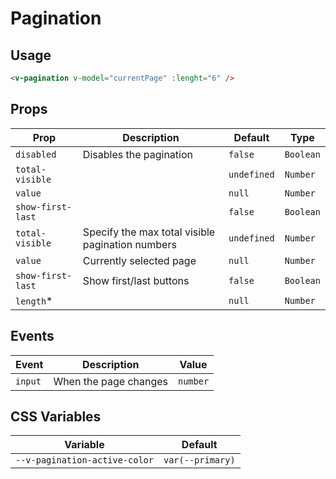 # Pagination

## Usage

```html
<v-pagination v-model="currentPage" :lenght="6" />
```

## Props

| Prop              | Description                                      | Default     | Type      |
| ----------------- | ------------------------------------------------ | ----------- | --------- |
| `disabled`        | Disables the pagination                          | `false`     | `Boolean` |
| `total-visible`   |                                                  | `undefined` | `Number`  |
| `value`           |                                                  | `null`      | `Number`  |
| `show-first-last` |                                                  | `false`     | `Boolean` |
| `total-visible`   | Specify the max total visible pagination numbers | `undefined` | `Number`  |
| `value`           | Currently selected page                          | `null`      | `Number`  |
| `show-first-last` | Show first/last buttons                          | `false`     | `Boolean` |
| `length`\*        |                                                  | `null`      | `Number`  |

## Events

| Event   | Description           | Value    |
| ------- | --------------------- | -------- |
| `input` | When the page changes | `number` |

## CSS Variables

| Variable                      | Default          |
| ----------------------------- | ---------------- |
| `--v-pagination-active-color` | `var(--primary)` |
